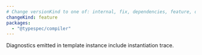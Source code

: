 ```yaml
---
# Change versionKind to one of: internal, fix, dependencies, feature, deprecation, breaking
changeKind: feature
packages:
  - "@typespec/compiler"
---
```


Diagnostics emitted in template instance include instantiation trace. 
